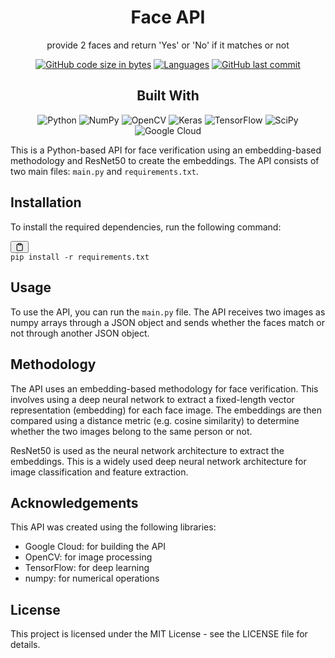 <h1 align=center>Face API</h1>
<p align=center>provide 2 faces and return 'Yes' or 'No' if it matches or not</p>
<div align='center'>
  
[![GitHub code size in bytes](https://img.shields.io/github/languages/code-size/jesherjoshua/faceverificationapi?logo=github&style=for-the-badge)](https://github.com/jesherjoshua/faceverificationapi)
[![Languages](https://img.shields.io/github/languages/count/jesherjoshua/faceverificationapi?style=for-the-badge)](https://github.com/jesherjoshua/faceverificationapi)
[![GitHub last commit](https://img.shields.io/github/last-commit/jesherjoshua/faceverificationapi?style=for-the-badge&logo=git)](https://github.com/jesherjoshua/faceverificationapi)

<h2>Built With</h2>

![Python](https://img.shields.io/badge/python-3670A0?style=for-the-badge&logo=python&logoColor=ffdd54)
![NumPy](https://img.shields.io/badge/Numpy-777BB4?style=for-the-badge&logo=numpy&logoColor=white)
![OpenCV](https://img.shields.io/badge/opencv-%23white.svg?style=for-the-badge&logo=opencv&logoColor=white)
![Keras](https://img.shields.io/badge/Keras-%23D00000.svg?style=for-the-badge&logo=Keras&logoColor=white)
![TensorFlow](https://img.shields.io/badge/TensorFlow-%23FF6F00.svg?style=for-the-badge&logo=TensorFlow&logoColor=white)
![SciPy](https://img.shields.io/badge/SciPy-%230C55A5.svg?style=for-the-badge&logo=scipy&logoColor=%white)
![Google Cloud](https://img.shields.io/badge/GoogleCloud-%234285F4.svg?style=for-the-badge&logo=google-cloud&logoColor=white)
</div>


This is a Python-based API for face verification using an embedding-based methodology and ResNet50 to create the embeddings. The API consists of two main files: `main.py` and `requirements.txt`.

## Installation

To install the required dependencies, run the following command:

<pre><div class="bg-black mb-4 rounded-md"><div class="flex items-center relative text-gray-200 bg-gray-800 px-4 py-2 text-xs font-sans"><button class="flex ml-auto gap-2"><svg stroke="currentColor" fill="none" stroke-width="2" viewBox="0 0 24 24" stroke-linecap="round" stroke-linejoin="round" class="h-4 w-4" height="1em" width="1em" xmlns="http://www.w3.org/2000/svg" data-darkreader-inline-stroke=""><path d="M16 4h2a2 2 0 0 1 2 2v14a2 2 0 0 1-2 2H6a2 2 0 0 1-2-2V6a2 2 0 0 1 2-2h2"></path><rect x="8" y="2" width="8" height="4" rx="1" ry="1"></rect></svg></button></div><div class="p-4 overflow-y-auto"><code class="!whitespace-pre hljs">pip install -r requirements.txt
</code></div></div></pre>

## Usage

To use the API, you can run the `main.py` file. The API receives two images as numpy arrays through a JSON object and sends whether the faces match or not through another JSON object.

## Methodology

The API uses an embedding-based methodology for face verification. This involves using a deep neural network to extract a fixed-length vector representation (embedding) for each face image. The embeddings are then compared using a distance metric (e.g. cosine similarity) to determine whether the two images belong to the same person or not.

ResNet50 is used as the neural network architecture to extract the embeddings. This is a widely used deep neural network architecture for image classification and feature extraction.

## Acknowledgements

This API was created using the following libraries:

* Google Cloud: for building the API
* OpenCV: for image processing
* TensorFlow: for deep learning
* numpy: for numerical operations

## License

This project is licensed under the MIT License - see the LICENSE file for details.
